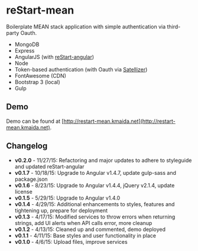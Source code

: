 # reStart-mean

Boilerplate MEAN stack application with simple authentication via third-party Oauth.

* MongoDB
* Express
* AngularJS (with [reStart-angular](https://github.com/kmaida/reStart-angular))
* Node
* Token-based authentication (with Oauth via [Satellizer](https://github.com/sahat/satellizer))
* FontAwesome (CDN)
* Bootstrap 3 (local)
* Gulp

## Demo

Demo can be found at [http://restart-mean.kmaida.net](http://restart-mean.kmaida.net).
 
## Changelog

* **v0.2.0** - 11/27/15: Refactoring and major updates to adhere to styleguide and updated reStart-angular
* **v0.1.7** - 10/18/15: Upgrade to Angular v1.4.7, update gulp-sass and package.json 
* **v0.1.6** - 8/23/15: Upgrade to Angular v1.4.4, jQuery v2.1.4, update license
* **v0.1.5** - 5/29/15: Upgrade to Angular v1.4.0 
* **v0.1.4** - 4/29/15: Additional enhancements to styles, features and tightening up, prepare for deployment 
* **v0.1.3** - 4/17/15: Modified services to throw errors when returning strings, add UI alerts when API calls error,
 more cleanup 
* **v0.1.2** - 4/13/15: Cleaned up and commented, demo deployed
* **v0.1.1** - 4/11/15: Base styles and user functionality in place
* **v0.1.0** - 4/6/15: Upload files, improve services